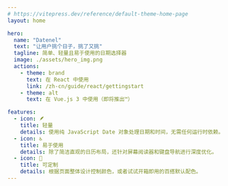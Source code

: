 ```yaml
---
# https://vitepress.dev/reference/default-theme-home-page
layout: home

hero:
  name: "Datenel"
  text: "让用户挑个日子，挑了又挑"
  tagline: 简单、轻量且易于使用的日期选择器
  image: ./assets/hero_img.png
  actions:
    - theme: brand
      text: 在 React 中使用
      link: /zh-cn/guide/react/gettingstart
    - theme: alt
      text: 在 Vue.js 3 中使用（即将推出™️）

features:
  - icon: 🪶
    title: 轻量
    details: 使用纯 JavaScript Date 对象处理日期和时间，无需任何运行时依赖。
  - icon: ♿️
    title: 易于使用
    details: 除了简洁直观的日历布局，还针对屏幕阅读器和键盘导航进行深度优化。
  - icon: 🎨
    title: 可定制
    details: 根据页面整体设计控制颜色，或者试试开箱即用的百搭默认配色。
---
```

